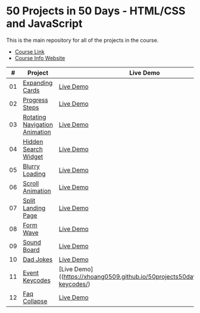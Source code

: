 # 50 Projects in 50 Days - HTML/CSS and JavaScript

This is the main repository for all of the projects in the course.

-   [Course Link](https://www.udemy.com/course/50-projects-50-days)
-   [Course Info Website](https://50projects50days.com)

|  #  | Project                                                                                                                     | Live Demo                                                                         |
| :-: | --------------------------------------------------------------------------------------------------------------------------- | --------------------------------------------------------------------------------- |
| 01  | [Expanding Cards](https://github.com/xhoang0509/50projects50days/tree/master/01.expanding-cards)                             | [Live Demo](https://xhoang0509.github.io/50projects50days/01.expanding-cards/)               |
| 02  | [Progress Steps](https://github.com/xhoang0509/50projects50days/tree/master/02.progress-steps)                               | [Live Demo](https://xhoang0509.github.io/50projects50days/02.progress-steps/)                |
| 03  | [Rotating Navigation Animation](https://github.com/xhoang0509/50projects50days/tree/master/03.rotating-nav-animation)                       | [Live Demo](https://xhoang0509.github.io/50projects50days/03.rotating-nav-animation/index.html) |
| 04  | [Hidden Search Widget](https://github.com/xhoang0509/50projects50days/tree/master/04.hidden-search)                          | [Live Demo](https://xhoang0509.github.io/50projects50days/04.hidden-search/)          |
| 05  | [Blurry Loading](https://github.com/xhoang0509/50projects50days/tree/master/05.blurry-loading)                               | [Live Demo](https://xhoang0509.github.io/50projects50days/05.blurry-loading/)                |
| 06  | [Scroll Animation](https://github.com/xhoang0509/50projects50days/tree/master/06.scroll-animation)                           | [Live Demo](https://xhoang0509.github.io/50projects50days/06.scroll-animation/index.html)              |
| 07  | [Split Landing Page](https://github.com/xhoang0509/50projects50days/tree/master/07.split-landing-page)                       | [Live Demo](https://xhoang0509.github.io/50projects50days/07.split-landing-page/)            |
| 08  | [Form Wave](https://github.com/xhoang0509/50projects50days/tree/master/08.form-input-wave)                                         | [Live Demo](https://xhoang0509.github.io/50projects50days/08.form-wave/)                     |
| 09  | [Sound Board](https://github.com/xhoang0509/50projects50days/tree/master/09.sound-board)                                     | [Live Demo](https://xhoang0509.github.io/50projects50days/09.sound-board/)                   |
| 10  | [Dad Jokes](https://github.com/xhoang0509/50projects50days/tree/master/10.dad-jokes)                                         | [Live Demo](https://xhoang0509.github.io/50projects50days/10.dad-jokes/)                     |
| 11  | [Event Keycodes](https://github.com/xhoang0509/50projects50days/tree/master/11.event-keycodes)                               | [Live Demo]((https://xhoang0509.github.io/50projects50days/11.event-keycodes/)                |
| 12  | [Faq Collapse](https://github.com/xhoang0509/50projects50days/tree/master/12.faq-collapse)                                   | [Live Demo](https://xhoang0509.github.io/50projects50days/12.faq-collapse/)                  |
